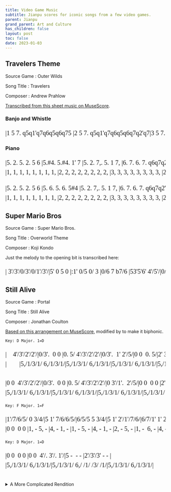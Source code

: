 ```yaml
---
title: Video Game Music
subtitle: Jianpu scores for iconic songs from a few video games.
parent: Jianpu
grand_parent: Art and Culture
has_children: false
layout: post
toc: false
date: 2023-01-03
---
```


<style>
@font-face {
    font-family: Jianpu;
    src: url("{{site.webfontdirectory}}/jianpu/JianpuASCII.ttf ");
}
.jianpu {
    font-family: Jianpu;
    line-height: 1.5;
}
@media (min-width: 50rem) {
    .jianpu  {
        font-size: 20px;
    }
}
</style>


## Travelers Theme

Source Game
: Outer Wilds

Song Title
: Travelers

Composer
: Andrew Prahlow

[Transcribed from this sheet music on MuseScore](https://musescore.com/theotherguy52/travelers-theme).


### Banjo and Whistle

<pre class="jianpu">
|1 5 7. q5q1'q7q6q5q6q75 |2 5 7. q5q1'q7q6q5q6q7q2'q7|3 5 7. q5q1'q7q6q5q6q75 |2 5 7. q5q1'q7q6q5q6q7q2'q7:||
</pre>

### Piano

<pre class="jianpu">
|5. 2. 5. 2. 5 6 |5.#4. 5.#4. 1' 7 |5. 2. 7,. 5. 1 7, |6. 7. 6. 7. q6q7q2'q7|
|1, 1, 1, 1, 1, 1, 1, 1, |2, 2, 2, 2, 2, 2, 2, 2, |3, 3, 3, 3, 3, 3, 3, 3, |2, 2, 2, 2, 2, 2, 2, 2, |
</pre>
<pre class="jianpu">
|5. 2. 5. 2. 5 6 |5. 6. 5. 6. 5#4 |5. 2. 7,. 5. 1 7, |6. 7. 6. 7. q6q7q2'q7:|
|1, 1, 1, 1, 1, 1, 1, 1, |2, 2, 2, 2, 2, 2, 2, 2, |3, 3, 3, 3, 3, 3, 3, 3, |2, 2, 2, 2, 2, 2, 2, 2, :|
</pre>



## Super Mario Bros

Source Game
: Super Mario Bros.

Song Title
: Overworld Theme

Composer
: Koji Kondo

Just the melody to the opening bit is transcribed here:

<pre class="jianpu">
| 3'/3'/0/3'/0/1'/3'/|5' 0 5 0 |:1' 0/5 0/ 3 |0/6 7 b7/6 |53'5'6' 4'/5'/|0/3' 1'/2'/7 0/:|
</pre>


<!----
https://musescore.com/user/2072681/scores/2601926

I don't trust the notation on https://gamemusicthemes.com/,
as much as I do love the presentation of the website.
|#4/4/#/4/#/4/4/|7   5,   |:3  1   7, | 1 
| 2,/2,/ /2,/ /2,/2,/|5       |:5,  3,   1, | 4,

http://www.xuekouqin.com/yuepu/1276.html
-->




## Still Alive

Source Game
: Portal

Song Title
: Still Alive

Composer
: Jonathan Coulton



[Based on this arrangement on MuseScore](https://musescore.com/stratfordmusic/scores/5500093), modified by to make it biphonic.



`Key: D Major. 1=D`

<pre class="jianpu">
|    4'/3'/2'/2'/|0/3'.  0 0 |0. 5/ 4'/3'/2'/2'/|0/3'.  1' 2'/5/|0 0  0. 5/|2' 3'/4'.  2'/7/|0 1'/2'/ 0 5/5/|0/3'.  0 0 |
|        |5,/1/3/1/ 6,/1/3/1/|5,/1/3/1/ 6,/1/3/1/|5,/1/3/1/ 6,/1/3/1/|5,/1/3/1/ 6,/1/3/1/|5,/7,/2/7,/ 5,/7,/2/7,/|4,/7,/2/7,/ 4,/7,/2/7,/|5,/1/3/1/ 6,/1/3/1/|

|0 0  4'/3'/2'/2'/|0/3'.  0 0 |0. 5/ 4'/3'/2'/2'/|0 3'/1'.  2'/5/|0 0  0 0 |2' 3'/4'.  2'/7/|0 1'/2'/ 0/5/7'/2'/|
|5,/1/3/1/ 6,/1/3/1/|5,/1/3/1/ 6,/1/3/1/|5,/1/3/1/ 6,/1/3/1/|5,/1/3/1/ 6,/1/3/1/|5,/1/3/1/ 6,/1/3/1/|5,/7,/2/7,/ 5,/7,/2/7,/|5,/7,/2/7,/ 5,/7,/2/7,/|
</pre>
<!--
|    4'3'2'2'|03'--0---|0--54'3'2'2'|03'--1'-2'5|0------5|2'-3'4'--2'7|0-1'2'0-55|03'--0---|
|0---4'3'2'2'|03'--0---|0--54'3'2'2'|0-3'1'--2'5|0-------|2'-3'4'--2'7|0-1'2'057'2'|b3'2'1'b70-5b6||
-->

`Key: F Major. 1=F`
<pre class="jianpu">
|1'/7/6/5/ 0 3/4/|5 1' 7/6/6/5/|6/5/5 5 3/4/|5 1' 2'/1'/7/6/|6/7/1' 1' 2'/3'/|4' 3' 2' 1'/2'/|3'/3'/2'/1'/ 1' 6/5/|6/1'/1'/7 7/#/1'/#/1'/|
|0 0  0 0 |1, - 5, - |4, - 1, - |1, - 5, - |4, - 1, - |2, - 5, - |1, -  6, - |4, - 3,  -  |
</pre>
<!--|5-1'-7665|655-5-34|4-1'-2'1'76|671'-1'-2'3'|4'-3'-2'-1'2'|3'3'2'1'1'-65|61'1'7-7#1'#1'|-->


`Key: D Major. 1=D`

<pre class="jianpu">
|0 0  0 0 |0 0  4'/. 3'/. 1'/|5 -  - - |2'/3'/3' - - |
|5,/1/3/1/ 6,/1/3/1/|5,/1/3/1/ 6,/ /1/ /3/ /1/|5,/1/3/1/ 6,/1/3/1/|        |
</pre>




<br>
<details markdown='block' closed>
<summary>A More Complicated Rendition</summary>

[Transcribed from this arrangement on MuseScore](https://musescore.com/user/12125/scores/21060) posted by Michel Yung.

`Key: D Major. 1=D`

<pre class="jianpu">
     4'3'2'2'|3'---0---|0--54'3'2'2'|-3'--1'-2'5|----0--5|2'-3'4'--2'7|-1'--2'-55|-3'--0---|
         |5,1316,131|5,1316,131|5,1316,131|5,1316,131|5,1316,131|5,1316,131|5,1316,131|

|0---4'3'2'2'|3'---0---|0--54'3'2'2'|--3'1'--2'5|----0---|2'-3'4'--2'7|--1'2'-51'2'|
|5,1316,131|5,1316,131|5,1316,131|5,1316,131|5,1316,131|5,1316,131|5,1316,131|
</pre>


`Key: F Major. 1=F`
<pre class="jianpu">
|1'7650-34|5-1'-7665|655-5-34|5-1'-2'1'76|671'-1'-2'3'|4'4'3'-2'-1'2'|3'3'2'-1'-65|61'1'7 - -b2'b2'|
|        |1-5-5-2-|4-4-3-  |3-5-7 5-|4-4-5-  |1'-1'-7-  |1'-7-6-  |4-6-#5#5    |  
|        |  3-2-  |1-1-1-  |1-3-    |1-  3-  |6-6-    |5-5-3-  |1-4- 3 3    |
|        |        |        |        |        |1---2---|3-2-1-  |            |
|4,6,140---|1,--1,5,--5,|4,--4,1,-5,-|1,--15,--5,|4,--4,1,-1-|4,---5,---|1-7,-6,-5,-|4,--- 3, - 3,, -|
</pre>

`Key: D Major. 1=D`
<pre class="jianpu">
|5,-1316,131|5,1316,131|5,1316,131|5,1354'3'2'2'|-3'1'-6-1'-|5-3-4'3'2'2'|--3'1'-2'-5|--3-1-3-|2'-3'4'--2'-|
|   5,   6, |  5,   6, |  5,   6, |  5, 6   |3-3-3-3-|    6-- |3-3-6-3-|--    1-|4-56--1'-|
|         |        |        |        |        |        |    3-  |        |      4-|
|1,---1,6,,--6,,|1,--1,6,,--6,,|1,--1,6,,--6,,|1,--1,6,,---|1,5,15,6,,3,6,3,|1,5,15,6,,3,6,3,|1,5,15,6,,3,6,3,|1,5,15,6,,3,6,6,,|1,5,15,2,3,4,-|

|7-1'2'--55|33'3-6-1'-|5-354'3'2'2'|3'-1'-6-1'-|5-354'3'2'2'|--3'1'--2'5|--3-2-3-|2'-3'4'--2'-|7-1'2'-51'2'|
|5-34--  |      3-|    6544|5-3-3-3-|    6544|--53--42|--    2-|4-56--1'-|5-34-   |
|2-      |        |        |        |        |        |        |      4-|2-      |
|5,,2,5,2,5,,6,,7,,-|1,5,15,6,,3,6,3,|1,5,15,6,,5,3,5,|1,5,15,6,,3,6,3,|1,5,15,6,,3,6,3,|1,5,15,6,,3,6,3,|1,5,15,6,,3,6,6,,|2,6,26,2,3,4,-|5,,2,5,2,5,,2,5,-|
</pre><!--Starts at bar 24-->

<!--I really don't understand what's going on with that first quaver.-->


`Key: F Major. 1=F`
<pre class="jianpu">
|1'7654-34|5-1'-7665|655-5-34|5-1'-2'1'76|671'-1'-2'3'|4'4'3'-2'-1'2'|3'3'2'1'1'-65|61'1'7#5 7b2'b2'|
|6 4 1   |3-5-5 2 |4 4-3-1 |3-5-7 2 |4 5-5-5 |1'1'1'-7-3 |1'1'7 6-2 |4 4  3#5    |
|4 1     |1-3-2   |1 1-2-  |1-3-5   |1 4-3-  |666-5-  |555 3-  |1      3    |
|1       |        |        |  1-2   |        |        |        |            |
|4,-4,-4,-4,-|        |        |        |        |4,--4,5,--5,|1-7,-6,-5,-|4,-1- 3, - 7, -|
|4,,-4,,-4,,-4,,1,|1,,1,5,3,5,,2,7,5,|4,,1,4,1,1,,-1,-|1,,5,,5,3,5,,2,7,5,|4,,1,4,1,1,,1,3,5,|4,,--4,,5,,--5,,|1,-7,,-6,,-5,,-|4,,-1,- 3,, - 7,, -|
</pre><!--Starts at bar 42-->

`Key: D Major. 1=D`
<pre class="jianpu">
|5,-1316,131|5,1316,131|5,1316,131|0---4''3''2''2''|-3''--0---|0--5'4''3''2''2''|--3''1''--2''5'|----0---|2''-3''4''--2''-|
|   5,   6, |  5,   6, |        |    4'3'2'2'|-3'--    |   54'3'2'2'|--3'1'--2'5|----    |2'-3'4'--2'-|
|1,---1,6,,--6,|1,--1,6,,--6,,|1,---6,,---|5,1316,131|5,1316,131|5,1316,131|5,1316,131|5,1316,131|6,1316,131|

|7'-1''2''--5'5'|-3''--0---|0---6''5''4''4''|-5''--0---|0---6''5''4''4''|--3''1''--2''5'|----0---|2''-3''4''--2''-|7'-1''2''-5'1''2''|
|7-1'2'--55|-3'--    |    6'5'4'4'|-5'--    |    6'5'4'4'|--5'3'--4'1'|----    |4'-5'6'--4'-|2'-3'4'-   |
|5,1315,131|5,1316,131|5,1316,131|5,1316,131|5,1316,131|5,1316,131|5,1316,131|6,2426,242|5,2425,242|
</pre><!--Starts at bar 50-->

`Key: F Major. 1=F`
<pre class="jianpu">
|1''7'6'5'--34|5-1'-7665|655-5-34|5-1'-2'1'7'6'|671'-1'-2'3'|4'4'3'2'2'-1'2'|3'2'2'1'1'-65|61'1'7#57b2'2'|
|4' 4'4'--  |3-5-5 2 |4 4-3-1 |3-5-7 2 |4 6-5-5 |1'1'1' 7-5 |1'1'7 6-2 |4 4  33 33|
|1' 1'     |1-3-2   |1 1-1-  |1-3-5   |1 4-3-  |666 5-  |555 3-  |1         |
|        |        |        |  1-2   |        |        |        |          |
|        |        |        |        |        |4,--4,5,--5,|1-7,-6,-5,-|4,-1- 3,- 7,-|
|4,6,16,144,,-|1,,1,5,3,5,,2,7,5,|4,,1,4,1,1,,-1,-|1,,5,,5,3,5,,2,7,5,|4,,1,4,1,1,,1,3,5,|4,,--4,,5,,--5,,|1,-7,,-6,,-5,,-|4,,-1,- 3,,- 7,,-|
</pre><!--Starts at bar 68-->


`Key: D Major. 1=D`
<pre class="jianpu">
|----0-5'5'/6'/|-5'3'1'-2'3'3'|--5--5'5'5'|6'5'3'1'-2'3'3'|--5--5'5'5'|6'5'3'1'-2'3'3'|
|----     |     455|--3--   |1'    455|--3--   |1'    455|
|1,5,15,6,,3,6,3, |1,5,15,6,,3,6,3,|1,5,15,6,,3,6,3,|1,5,15,6,,3,6,3,|1,5,15,6,,3,6,3,|1,5,15,6,,3,6,3,|

|--5---5'5'|6'5'3'1'-2'3'3'|--5--5'5'5'|--5--5'5'5'|----04''5''5''|--0--4''5''5''|--
|--3---  |1'    455|--3--   |1'    455|---- 4'5'5'|--   4'5'5'|--
|1,5,15,6,,3,6,3,|1,5,15,6,,3,6,3,|1,5,15,6,,3,6,3,|1,5,15,6,,3,6,3,|1,5,15,6,,3,6,3,|1,5,15,6,,3,6,3,|1,-
</pre><!--Starts at bar 76-->

(This example does illustrate that jianpu is perhaps better suited for simpler scores, with a single voice.)

</details>



<!--
http://www.vgmpf.com/Wiki/index.php?title=Still_Alive
https://musescore.com/user/6965226/scores/3214446
https://musescore.com/stratfordmusic/scores/5500093
-->